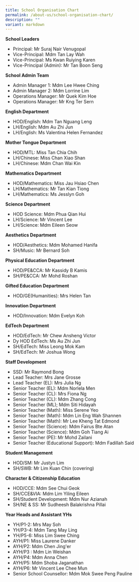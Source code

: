 ```yaml
---
title: School Organisation Chart
permalink: /about-us/school-organisation-chart/
description: ""
variant: markdown
---
```

**School Leaders**
* Principal: Mr Suraj Nair Venugopal
* Vice-Principal: Mdm Tan Lay Wah
* Vice-Principal: Ms Kwan Ruiying Karen
* Vice-Principal (Admin): Mr Tan Boon Seng

**School Admin Team**
* Admin Manager 1: Mdm Lee Hwee Ching
* Admin Manager 2: Mdm Lorrine Lim
* Operations Manager: Mr Quek Kim Hoe
* Operations Manager: Mr Kng Ter Sern

**English Department**
* HOD/English: Mdm Tan Nguang Leng
* LH/English: Mdm Au Zhi Jun
* LH/English: Ms Valentina Helen Fernandez

**Mother Tongue Department**
* HOD/MTL: Miss Tan Chia Chih
* LH/Chinese: Miss Chan Xiao Shan
* LH/Chinese: Mdm Chan Wai Kin

**Mathematics Department**
* HOD/Mathematics: Miss Jau Hsiao Chen
* LH/Mathematics: Mr Tan Kian Tiong
* LH/Mathematics: Ms Jesslyn Goh

**Science Department**
* HOD Science: Mdm Phua Qian Hui
* LH/Science: Mr Vincent Lee
* LH/Science: Mdm Eileen Seow

**Aesthetics Department**
* HOD/Aesthetics: Mdm Mohamed Hanifa
* SH/Music: Mr Bernard Soh

**Physical Education Department**
* HOD/PE&CCA: Mr Kassidy B Kamis
* SH/PE&CCA: Mr Mohd Roshan

**Gifted Education Department**
* HOD/GE(Humanities): Mrs Helen Tan

**Innovation Department**
* HOD/Innovation: Mdm Evelyn Koh

**EdTech Department**
* HOD/EdTech: Mr Chew Ansheng Victor
* Dy HOD EdTech: Ms Au Zhi Jun
* SH/EdTech: Miss Leong Mok Kam
* SH/EdTech: Mr Joshua Wong

**Staff Development**
* SSD: Mr Raymond Bong
* Lead Teacher: Mrs Jane Grosse
* Lead Teacher (EL): Mrs Julia Ng
* Senior Teacher (EL): Mdm Norlela Men
* Senior Teacher (CL): Mrs Fiona Ng
* Senior Teacher (CL): Mdm Zhang Cong
* Senior Teacher (ML); Mdm Siti Hidayah
* Senior Teacher (Math): Miss Serene Yeo
* Senior Teacher (Math): Mdm Lin Eng Wah Shannen
* Senior Teacher (Math): Mr Lee Kheng Tat Edmond
* Senior Teacher (Science): Mdm Fairus Bte Atan
* Senior Teacher (Science): Mdm Goh Tiang Ai
* Senior Teacher (PE): Mr Mohd Zailani
* Senior Teacher (Educational Support): Mdm Fadillah Said

**Student Management**
* HOD/SM: Mr Justyn Lim
* SH/SWB: Mr Lim Kuan Chin (covering)

**Character & Citizenship Education**
* HOD/CCE: Mdm See Chui Geok
* SH/CCE&VIA: Mdm Lim Yiling Eileen
* SH/Student Development: Mdm Nur Azianah
* SH/NE & SS: Mr Sudheesh Balakrishna Pillai

**Year Heads and Assistant YHs**
* YH/P1-2: Mrs May Soh
* YH/P3-4: Mdm Tang May Ling
* YH/P5-6: Miss Lim Swee Ching
* AYH/P1: Miss Laurene Danker
* AYH/P2: Mdm Chen Jing'er
* AYH/P3 : Mdm Lin Weishan
* AYH/P4: Mdm Anna Chen
* AYH/P5: Mdm Shoba Jaganathan
* AYH/P6: Mr Vincent Lee Chee Mun
* Senior School Counsellor: Mdm Mok Swee Peng Pauline